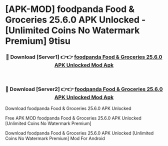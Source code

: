 # [APK-MOD] foodpanda  Food & Groceries 25.6.0 APK Unlocked - [Unlimited Coins No Watermark Premium] 9tisu



<div align="center">
<h3>🔴 Download [Server1] 👉👉 <a href="https://momento.my/?title=foodpanda__Food_&_Groceries_25.6.0_APK_Unlocked">foodpanda  Food & Groceries 25.6.0 APK Unlocked Mod Apk</a></h3><br>

<h3>🔴 Download [Server2] 👉👉 <a href="https://momento.my/?title=foodpanda__Food_&_Groceries_25.6.0_APK_Unlocked">foodpanda  Food & Groceries 25.6.0 APK Unlocked Mod Apk</a></h3>
</div>



Download foodpanda  Food & Groceries 25.6.0 APK Unlocked 

Free APK MOD foodpanda  Food & Groceries 25.6.0 APK Unlocked [Unlimited Coins No Watermark Premium]

Download foodpanda  Food & Groceries 25.6.0 APK Unlocked [Unlimited Coins No Watermark Premium] Mod For Android
